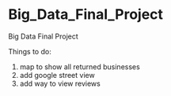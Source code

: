 # Big_Data_Final_Project
Big Data Final Project


Things to do:

1. map to show all returned businesses
2. add google street view
3. add way to view reviews
